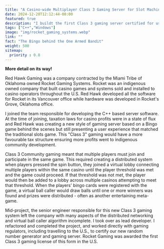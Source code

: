 ```yaml
---
title: "A Casino-wide Multiplayer Class 3 Gaming Server for Slot Machines"
date: 2024-12-28T12:12:44-08:00
featured: true
description: "I buildt the first Class 3 gaming server certified for use in the U.S.A."
tags: ["C++","Windows"]
image: "img/rocket_gaming_systems.webp"
link: ""
fact: "The Bingo behind the One Armed Bandit"
weight: 500
sitemap:
  priority : 0.8
---
```

**More detail on its way!**

Red Hawk Gaming was a company contracted by the Miami Tribe of Oklahoma owned Rocket Gaming Systems.  Rocket was an indigenous owned company that built casino games and systems sold and installed to casino operators throughout the U.S.  Red Hawk developed all the software for Rocket in its Vancouver office while hardware was developed in Rocket's Grove, Oklahoma office.

I joined the team responsible for developing the C++ based server software.  At the time of joining, taxation laws for casino profits were in a state of flux and Red Hawk was creating a new style of gaming server based on a Bingo game behind the scenes but still presenting a user experience that matched the traditional slots game.  This "Class 3" gaming would have a more favourable tax structure ensuring more profits went to indigenous community development.

Class 3 Community gaming meant that multiple players must join and participate in the same game.  This required creating a distributed system when players pressed the spin button, they joined a virtual lobby connecting multiple players within the same casino until the player threshold was met and the game could proceed.   If that threshold was not met, the player would then be added to a lobby across multiple casinos attempting to meet that threshold.  When the players' bingo cards were registered with the game, a virtual ball caller would draw balls until one or more winners was found and prizes were distributed - often as another entertaining meta-game.

Mid-project, the senior engineer responsible for this new Class 3 gaming system left the company with many aspects of the distributed networking and virtual ball caller algorithm incomplete. I took over as lead developer.  I refactored and completed the project, and worked directly with gaming regulators, including travelling to the U.S., to certify our new random number generator and gaming server.  Rocket Gaming was awarded the first Class 3 gaming license of this form in the U.S.